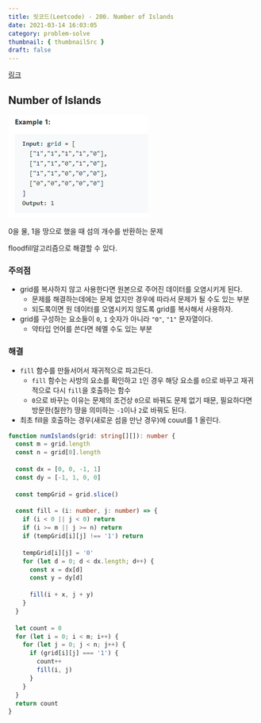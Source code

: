 ```yaml
---
title: 릿코드(Leetcode) - 200. Number of Islands
date: 2021-03-14 16:03:05
category: problem-solve
thumbnail: { thumbnailSrc }
draft: false
---
```


[링크](https://leetcode.com/problems/number-of-islands/)

## Number of Islands

![picture 3](images/2021-03-14/1612.png)

0을 물, 1을 땅으로 했을 때 섬의 개수를 반환하는 문제

floodfill알고리즘으로 해결할 수 있다.

### 주의점

- grid를 복사하지 않고 사용한다면 원본으로 주어진 데이터를 오염시키게 된다.
  - 문제를 해결하는데에는 문제 없지만 경우에 따라서 문제가 될 수도 있는 부분
  - 되도록이면 원 데이터를 오염시키지 않도록 grid를 복사해서 사용하자.
- grid를 구성하는 요소들이 `0`, `1` 숫자가 아니라 `"0"`, `"1"` 문자열이다.
  - 약타입 언어를 쓴다면 헤멜 수도 있는 부분

### 해결

- `fill` 함수를 만들서어서 재귀적으로 파고든다.
  - `fill` 함수는 사방의 요소를 확인하고 `1`인 경우 해당 요소를 `0`으로 바꾸고 재귀적으로 다시 `fill`을 호출하는 함수
  - `0`으로 바꾸는 이유는 문제의 조건상 `0`으로 바꿔도 문제 없기 때문, 필요하다면 방문한(칠한?) 땅을 의미하는 `-1`이나 `2`로 바꿔도 된다.
- 최초 fill을 호출하는 경우(새로운 섬을 만난 경우)에 couut를 1 올린다.

```ts
function numIslands(grid: string[][]): number {
  const m = grid.length
  const n = grid[0].length

  const dx = [0, 0, -1, 1]
  const dy = [-1, 1, 0, 0]

  const tempGrid = grid.slice()

  const fill = (i: number, j: number) => {
    if (i < 0 || j < 0) return
    if (i >= m || j >= n) return
    if (tempGrid[i][j] !== '1') return

    tempGrid[i][j] = '0'
    for (let d = 0; d < dx.length; d++) {
      const x = dx[d]
      const y = dy[d]

      fill(i + x, j + y)
    }
  }

  let count = 0
  for (let i = 0; i < m; i++) {
    for (let j = 0; j < n; j++) {
      if (grid[i][j] === '1') {
        count++
        fill(i, j)
      }
    }
  }
  return count
}
```
